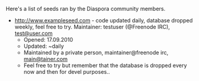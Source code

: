 Here's a list of seeds ran by the Diaspora community members. 

* http://www.exampleseed.com - code updated daily, database dropped weekly, feel free to try. Maintainer: testuser (@Freenode IRC), test@user.com
    * Opened: 17.09.2010
    * Updated: ~daily
    * Maintained by a private person, maintainer@freenode irc, main@tainer.com
    * Feel free to try but remember that the database is dropped every now and then for devel purposes..